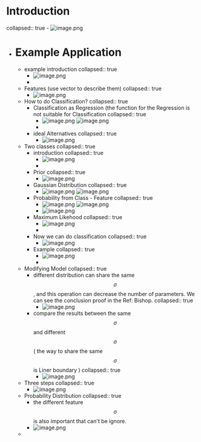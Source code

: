 # Introduction
collapsed:: true
	- ![image.png](../assets/image_1694408637773_0.png)
- # Example Application
	- example introduction
	  collapsed:: true
		- ![image.png](../assets/image_1694408778867_0.png)
		-
	- Features (use vector to describe them)
	  collapsed:: true
		- ![image.png](../assets/image_1694408907886_0.png)
	- How to do Classification?
	  collapsed:: true
		- Classification as Regression (the function for the Regression is not suitable for Classification
		  collapsed:: true
			- ![image.png](../assets/image_1694409025156_0.png)
			  ![image.png](../assets/image_1694409314304_0.png)
			-
		- ideal Alternatives
		  collapsed:: true
			- ![image.png](../assets/image_1694409480675_0.png)
	- Two classes
	  collapsed:: true
		- introduction
		  collapsed:: true
			- ![image.png](../assets/image_1694409797467_0.png)
			-
		- Prior
		  collapsed:: true
			- ![image.png](../assets/image_1694409963005_0.png)
		- Gaussian Distribution
		  collapsed:: true
			- ![image.png](../assets/image_1694410419422_0.png)
			  ![image.png](../assets/image_1694410431592_0.png)
		- Probability from Class - Feature
		  collapsed:: true
			- ![image.png](../assets/image_1694410288344_0.png)
			  ![image.png](../assets/image_1694410330985_0.png)
			- ![image.png](../assets/image_1694410524865_0.png)
		- Maximum Likehood
		  collapsed:: true
			- ![image.png](../assets/image_1694661140587_0.png)
			-
		- Now we can do classification
		  collapsed:: true
			- ![image.png](../assets/image_1694661290179_0.png)
		- Example
		  collapsed:: true
			- ![image.png](../assets/image_1694661516427_0.png)
			-
	- Modifying Model
	  collapsed:: true
		- different distribution can share the same  $$\sigma$$, and this operation can decrease the number of parameters. We can see the conclusion proof in the Ref: Bishop.
		  collapsed:: true
			- ![image.png](../assets/image_1694662185628_0.png)
		- compare the results between the same $$\sigma$$ and different $$\sigma$$ ( the way to share the same $$\sigma$$ is Liner boundary )
		  collapsed:: true
			- ![image.png](../assets/image_1694662398047_0.png)
	- Three steps
	  collapsed:: true
		- ![image.png](../assets/image_1694662570342_0.png)
	- Probability Distribution
	  collapsed:: true
		- the different feature $$\sigma$$ is also important that can't be ignore.
		- ![image.png](../assets/image_1694662860987_0.png)
	-